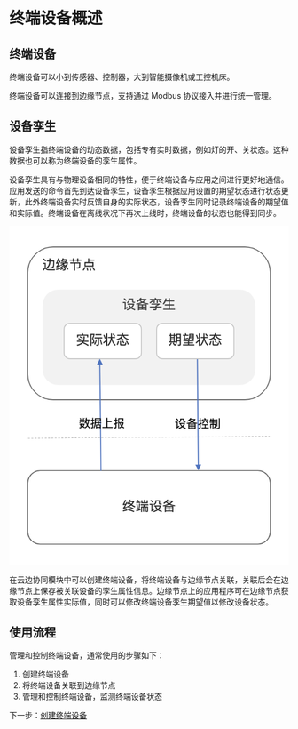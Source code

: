 # 终端设备概述

## 终端设备

终端设备可以小到传感器、控制器，大到智能摄像机或工控机床。

终端设备可以连接到边缘节点，支持通过 Modbus 协议接入并进行统一管理。

## 设备孪生

设备孪生指终端设备的动态数据，包括专有实时数据，例如灯的开、关状态。这种数据也可以称为终端设备的孪生属性。

设备孪生具有与物理设备相同的特性，便于终端设备与应用之间进行更好地通信。应用发送的命令首先到达设备孪生，设备孪生根据应用设置的期望状态进行状态更新，此外终端设备实时反馈自身的实际状态，设备孪生同时记录终端设备的期望值和实际值。终端设备在离线状况下再次上线时，终端设备的状态也能得到同步。

![设备孪生](../../images/device-index-01.png)

在云边协同模块中可以创建终端设备，将终端设备与边缘节点关联，关联后会在边缘节点上保存被关联设备的孪生属性信息。边缘节点上的应用程序可在边缘节点获取设备孪生属性实际值，同时可以修改终端设备孪生期望值以修改设备状态。

## 使用流程

管理和控制终端设备，通常使用的步骤如下：

1. 创建终端设备
2. 将终端设备关联到边缘节点
3. 管理和控制终端设备，监测终端设备状态

下一步：[创建终端设备](create-device.md)

